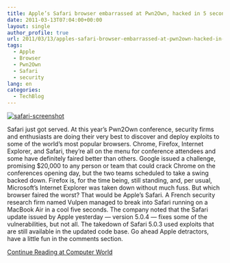 ```yaml
---
title: Apple’s Safari browser embarrassed at Pwn2Own, hacked in 5 seconds
date: 2011-03-13T07:04:00+00:00
layout: single
author_profile: true
url: 2011/03/13/apples-safari-browser-embarrassed-at-pwn2own-hacked-in-5-seconds/
tags:
  - Apple
  - Browser
  - Pwn2Own
  - Safari
  - security
lang: en
categories: 
  - TechBlog
---
```

[![safari-screenshot](http://lh4.ggpht.com/_vaUVXcmC3OI/TXxldE3futI/AAAAAAAADrU/1-2mB4Irj6k/safari-screenshot_thumb%5B2%5D.jpg?imgmax=800 "safari-screenshot")](http://lh3.ggpht.com/_vaUVXcmC3OI/TXxlZR9ZR8I/AAAAAAAADrQ/IhGwvU4TD5A/s1600-h/safari-screenshot%5B5%5D.jpg)

Safari just got served. At this year’s Pwn2Own conference, security firms and enthusiasts are doing their very best to discover and deploy exploits to some of the world’s most popular browsers. Chrome, Firefox, Internet Explorer, and Safari, they’re all on the menu for conference attendees and some have definitely faired better than others. Google issued a challenge, promising $20,000 to any person or team that could crack Chrome on the conferences opening day, but the two teams scheduled to take a swing backed down. Firefox is, for the time being, still standing, and, per usual, Microsoft’s Internet Explorer was taken down without much fuss. But which browser faired the worst? That would be Apple’s Safari. A French security research firm named Vulpen managed to break into Safari running on a MacBook Air in a cool five seconds. The company noted that the Safari update issued by Apple yesterday — version 5.0.4 — fixes some of the vulnerabilities, but not all. The takedown of Safari 5.0.3 used exploits that are still available in the updated code base. Go ahead Apple detractors, have a little fun in the comments section.

[Continue Reading at Computer World](http://www.computerworld.com/s/article/9214002/Safari_IE_hacked_first_at_Pwn2Own)